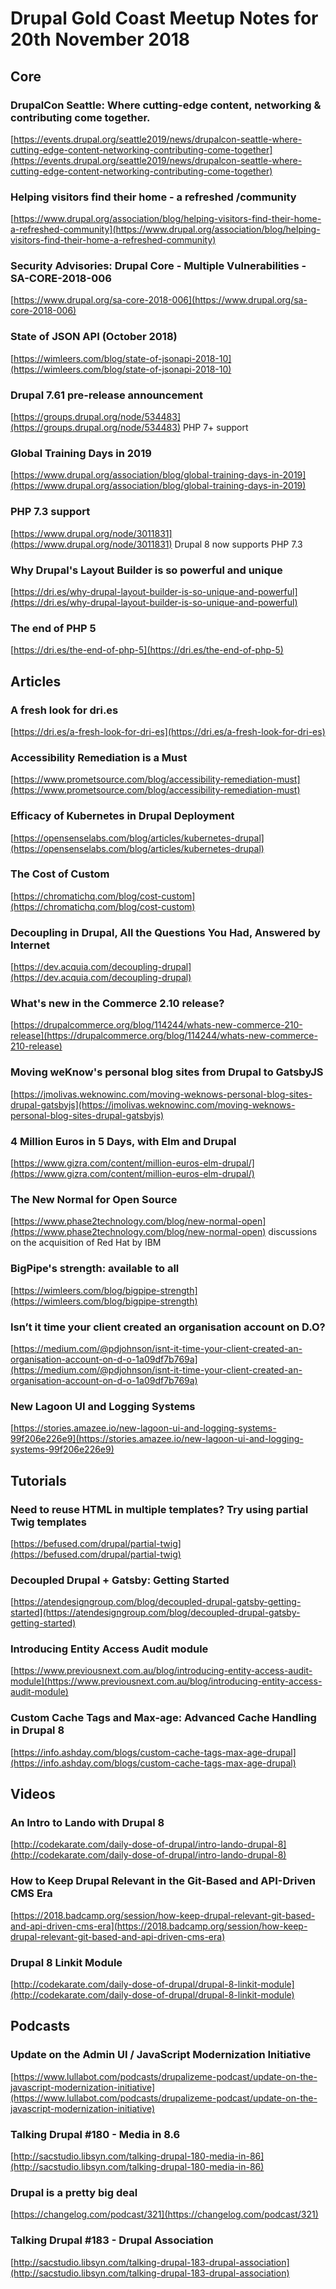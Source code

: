 # Drupal Gold Coast Meetup Notes for 20th November 2018

## Core

### DrupalCon Seattle: Where cutting-edge content, networking & contributing come together.
[https://events.drupal.org/seattle2019/news/drupalcon-seattle-where-cutting-edge-content-networking-contributing-come-together](https://events.drupal.org/seattle2019/news/drupalcon-seattle-where-cutting-edge-content-networking-contributing-come-together)

### Helping visitors find their home - a refreshed /community
[https://www.drupal.org/association/blog/helping-visitors-find-their-home-a-refreshed-community](https://www.drupal.org/association/blog/helping-visitors-find-their-home-a-refreshed-community)

### Security Advisories: Drupal Core - Multiple Vulnerabilities - SA-CORE-2018-006
[https://www.drupal.org/sa-core-2018-006](https://www.drupal.org/sa-core-2018-006)

### State of JSON API (October 2018)
[https://wimleers.com/blog/state-of-jsonapi-2018-10](https://wimleers.com/blog/state-of-jsonapi-2018-10)

### Drupal 7.61 pre-release announcement
[https://groups.drupal.org/node/534483](https://groups.drupal.org/node/534483) PHP 7+ support

### Global Training Days in 2019
[https://www.drupal.org/association/blog/global-training-days-in-2019](https://www.drupal.org/association/blog/global-training-days-in-2019)

### PHP 7.3 support
[https://www.drupal.org/node/3011831](https://www.drupal.org/node/3011831) Drupal 8 now supports PHP 7.3

### Why Drupal's Layout Builder is so powerful and unique
[https://dri.es/why-drupal-layout-builder-is-so-unique-and-powerful](https://dri.es/why-drupal-layout-builder-is-so-unique-and-powerful)

### The end of PHP 5
[https://dri.es/the-end-of-php-5](https://dri.es/the-end-of-php-5)


## Articles

### A fresh look for dri.es
[https://dri.es/a-fresh-look-for-dri-es](https://dri.es/a-fresh-look-for-dri-es)

### Accessibility Remediation is a Must
[https://www.prometsource.com/blog/accessibility-remediation-must](https://www.prometsource.com/blog/accessibility-remediation-must)

### Efficacy of Kubernetes in Drupal Deployment
[https://opensenselabs.com/blog/articles/kubernetes-drupal](https://opensenselabs.com/blog/articles/kubernetes-drupal)

### The Cost of Custom
[https://chromatichq.com/blog/cost-custom](https://chromatichq.com/blog/cost-custom)

### Decoupling in Drupal, All the Questions You Had, Answered by Internet
[https://dev.acquia.com/decoupling-drupal](https://dev.acquia.com/decoupling-drupal)

### What's new in the Commerce 2.10 release?
[https://drupalcommerce.org/blog/114244/whats-new-commerce-210-release](https://drupalcommerce.org/blog/114244/whats-new-commerce-210-release)

### Moving weKnow's personal blog sites from Drupal to GatsbyJS
[https://jmolivas.weknowinc.com/moving-weknows-personal-blog-sites-drupal-gatsbyjs](https://jmolivas.weknowinc.com/moving-weknows-personal-blog-sites-drupal-gatsbyjs)

### 4 Million Euros in 5 Days, with Elm and Drupal
[https://www.gizra.com/content/million-euros-elm-drupal/](https://www.gizra.com/content/million-euros-elm-drupal/)

### The New Normal for Open Source
[https://www.phase2technology.com/blog/new-normal-open](https://www.phase2technology.com/blog/new-normal-open) discussions on the acquisition of Red Hat by IBM

### BigPipe's strength: available to all
[https://wimleers.com/blog/bigpipe-strength](https://wimleers.com/blog/bigpipe-strength)

### Isn’t it time your client created an organisation account on D.O?
[https://medium.com/@pdjohnson/isnt-it-time-your-client-created-an-organisation-account-on-d-o-1a09df7b769a](https://medium.com/@pdjohnson/isnt-it-time-your-client-created-an-organisation-account-on-d-o-1a09df7b769a)

### New Lagoon UI and Logging Systems
[https://stories.amazee.io/new-lagoon-ui-and-logging-systems-99f206e226e9](https://stories.amazee.io/new-lagoon-ui-and-logging-systems-99f206e226e9)


## Tutorials

### Need to reuse HTML in multiple templates? Try using partial Twig templates
[https://befused.com/drupal/partial-twig](https://befused.com/drupal/partial-twig)

### Decoupled Drupal + Gatsby: Getting Started
[https://atendesigngroup.com/blog/decoupled-drupal-gatsby-getting-started](https://atendesigngroup.com/blog/decoupled-drupal-gatsby-getting-started)

### Introducing Entity Access Audit module
[https://www.previousnext.com.au/blog/introducing-entity-access-audit-module](https://www.previousnext.com.au/blog/introducing-entity-access-audit-module)

### Custom Cache Tags and Max-age: Advanced Cache Handling in Drupal 8
[https://info.ashday.com/blogs/custom-cache-tags-max-age-drupal](https://info.ashday.com/blogs/custom-cache-tags-max-age-drupal)


## Videos

### An Intro to Lando with Drupal 8
[http://codekarate.com/daily-dose-of-drupal/intro-lando-drupal-8](http://codekarate.com/daily-dose-of-drupal/intro-lando-drupal-8)

### How to Keep Drupal Relevant in the Git-Based and API-Driven CMS Era
[https://2018.badcamp.org/session/how-keep-drupal-relevant-git-based-and-api-driven-cms-era](https://2018.badcamp.org/session/how-keep-drupal-relevant-git-based-and-api-driven-cms-era)

### Drupal 8 Linkit Module
[http://codekarate.com/daily-dose-of-drupal/drupal-8-linkit-module](http://codekarate.com/daily-dose-of-drupal/drupal-8-linkit-module)


## Podcasts

### Update on the Admin UI / JavaScript Modernization Initiative
[https://www.lullabot.com/podcasts/drupalizeme-podcast/update-on-the-javascript-modernization-initiative](https://www.lullabot.com/podcasts/drupalizeme-podcast/update-on-the-javascript-modernization-initiative)

### Talking Drupal #180 - Media in 8.6
[http://sacstudio.libsyn.com/talking-drupal-180-media-in-86](http://sacstudio.libsyn.com/talking-drupal-180-media-in-86)

### Drupal is a pretty big deal
[https://changelog.com/podcast/321](https://changelog.com/podcast/321)

### Talking Drupal #183 - Drupal Association
[http://sacstudio.libsyn.com/talking-drupal-183-drupal-association](http://sacstudio.libsyn.com/talking-drupal-183-drupal-association)
